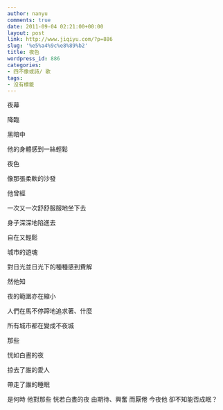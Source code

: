 ```yaml
---
author: nanyu
comments: true
date: 2011-09-04 02:21:00+00:00
layout: post
link: http://www.jiqiyu.com/?p=886
slug: '%e5%a4%9c%e8%89%b2'
title: 夜色
wordpress_id: 886
categories:
- 四不像或詩/ 歌
tags:
- 沒有標籤
---
```


  

夜幕  

降臨  

黑暗中  

他的身體感到一絲輕鬆  



  

夜色  

像那張柔軟的沙發  

他曾經  

一次又一次舒舒服服地坐下去  

身子深深地陷進去  

自在又輕鬆  



  

城市的遊魂  

對日光並日光下的種種感到費解  



  

然他知  

夜的範圍亦在縮小  

人們在馬不停蹄地追求著、什麼  

所有城市都在變成不夜城  

那些  

恍如白晝的夜  

掠去了誰的愛人  

帶走了誰的睡眠  

是何時
他對那些
恍若白晝的夜
由期待、興奮
而厭倦
今夜他
卻不知能否成眠？  


